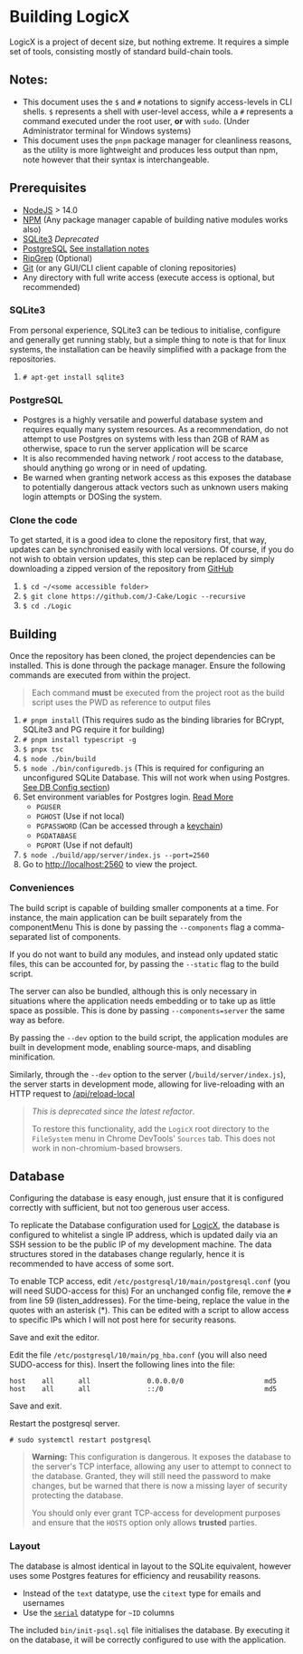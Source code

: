 # Building LogicX

LogicX is a project of decent size, but nothing extreme. It requires a simple set of tools, consisting mostly of
standard build-chain tools.

## Notes:

* This document uses the `$` and `#` notations to signify access-levels in CLI shells.
  `$` represents a shell with user-level access, while a `#` represents a command executed under the root user, **or**
  with `sudo`. (Under Administrator terminal for Windows systems)
* This document uses the `pnpm` package manager for cleanliness reasons, as the utility is more lightweight and produces
  less output than npm, note however that their syntax is interchangeable.

## Prerequisites

* [NodeJS](https://nodejs.org) > 14.0
* [NPM](https://npmjs.com) (Any package manager capable of building native modules works also)
* [SQLite3](https://npmjs.com/package/sqlite3) *Deprecated*
* [PostgreSQL](https://www.postgresql.org/) [See installation notes](#PostgreSQL)
* [RipGrep](https://github.com/BurntSushi/ripgrep) (Optional)
* [Git](https://git-scm.com) (or any GUI/CLI client capable of cloning repositories)
* Any directory with full write access (execute access is optional, but recommended)

### SQLite3

From personal experience, SQLite3 can be tedious to initialise, configure and generally get running stably, but a simple
thing to note is that for linux systems, the installation can be heavily simplified with a package from the
repositories.

1) ```# apt-get install sqlite3```

### PostgreSQL

* Postgres is a highly versatile and powerful database system and requires equally many system resources. As a
  recommendation, do not attempt to use Postgres on systems with less than 2GB of RAM as otherwise, space to run the
  server application will be scarce
* It is also recommended having network / root access to the database, should anything go wrong or in need of updating.
* Be warned when granting network access as this exposes the database to potentially dangerous attack vectors such as
  unknown users making login attempts or DOSing the system.

### Clone the code

To get started, it is a good idea to clone the repository first, that way, updates can be synchronised easily with local
versions. Of course, if you do not wish to obtain version updates, this step can be replaced by simply downloading a
zipped version of the repository from [GitHub](https://github.com/J-Cake/Logic/)

1) ```$ cd ~/<some accessible folder>```
2) ```$ git clone https://github.com/J-Cake/Logic --recursive```
3) ```$ cd ./Logic```

## Building

Once the repository has been cloned, the project dependencies can be installed. This is done through the package
manager. Ensure the following commands are executed from within the project.

> Each command **must** be executed from the project root as the build script uses the PWD as reference to output files
>

1) ```# pnpm install``` (This requires sudo as the binding libraries for BCrypt, SQLite3 and PG require it for building)
2) ```# pnpm install typescript -g```
3) ```$ pnpx tsc```
4) ```$ node ./bin/build```
5) ```$ node ./bin/configuredb.js``` (This is required for configuring an unconfigured SQLite Database. This will not
   work when using Postgres. [See DB Config section](#database))
6) Set environment variables for Postgres login. [Read More](https://node-postgres.com/features/connecting)
    - `PGUSER`
    - `PGHOST` (Use if not local)
    - `PGPASSWORD` (Can be accessed through a [keychain]())
    - `PGDATABASE`
    - `PGPORT` (Use if not default)
7) ```$ node ./build/app/server/index.js --port=2560```
8) Go to [http://localhost:2560](http://localhost:2560) to view the project.

### Conveniences

The build script is capable of building smaller components at a time. For instance, the main application can be built
separately from the componentMenu This is done by passing the `--components` flag a comma-separated list of components.

If you do not want to build any modules, and instead only updated static files, this can be accounted for, by passing
the `--static` flag to the build script.

The server can also be bundled, although this is only necessary in situations where the application needs embedding or
to take up as little space as possible. This is done by passing `--components=server` the same way as before.

By passing the `--dev` option to the build script, the application modules are built in development mode, enabling
source-maps, and disabling minification.

Similarly, through the `--dev` option to the server (`/build/server/index.js`), the server starts in development mode,
allowing for live-reloading with an HTTP request to [/api/reload-local](http://localhost:2560/api/reload-local)

> *This is deprecated since the latest refactor*.
>
> To restore this functionality, add the `LogicX` root directory to the `FileSystem` menu in Chrome DevTools' `Sources` tab. This does not work in non-chromium-based browsers.

## Database

Configuring the database is easy enough, just ensure that it is configured correctly with sufficient, but not too
generous user access.

To replicate the Database configuration used for [LogicX](https://logicx.jschneiderprojects.com.au/), the database is
configured to whitelist a single IP address, which is updated daily via an SSH session to be the public IP of my
development machine. The data structures stored in the databases change regularly, hence it is recommended to have
access of some sort.

To enable TCP access, edit `/etc/postgresql/10/main/postgresql.conf` (you will need SUDO-access for this)
For an unchanged config file, remove the `#` from line 59 (listen_addresses). For the time-being, replace the value in
the quotes with an asterisk (*). This can be edited with a script to allow access to specific IPs which I will not post
here for security reasons.

Save and exit the editor.

Edit the file `/etc/postgresql/10/main/pg_hba.conf` (you will also need SUDO-access for this). Insert the following
lines into the file:

```
host    all      all              0.0.0.0/0                    md5
host    all      all              ::/0                         md5
```

Save and exit.

Restart the postgresql server.

```
# sudo systemctl restart postgresql
```

> **Warning:** This configuration is dangerous. It exposes the database to the server's TCP interface, allowing any user to attempt to connect to the database.
> Granted, they will still need the password to make changes, but be warned that there is now a missing layer of security protecting the database.
>
> You should only ever grant TCP-access for development purposes and ensure that the `HOSTS` option only allows **trusted** parties.

### Layout

The database is almost identical in layout to the SQLite equivalent, however uses some Postgres features for efficiency
and reusability reasons.

* Instead of the `text` datatype, use the `citext` type for emails and usernames
* Use the [`serial`](http://sqlines.com/postgresql/datatypes/serial) datatype for `~ID` columns

The included `bin/init-psql.sql` file initialises the database. By executing it on the database, it will be correctly
configured to use with the application.
